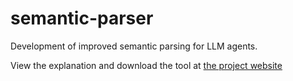 # semantic-parser
Development of improved semantic parsing for LLM agents.

View the explanation and download the tool at [the project website](https://nathan-whitehead.github.io/semantic-parser/)
